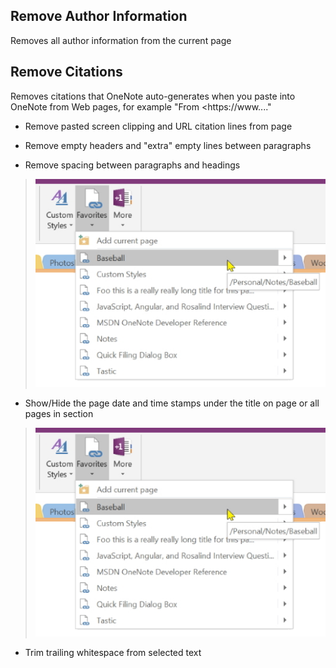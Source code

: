 ## Remove Author Information
Removes all author information from the current page

## Remove Citations
Removes citations that OneNote auto-generates when you paste into OneNote from Web pages, for example "From <https://www...."

* Remove pasted screen clipping and URL citation lines from page

* Remove empty headers and "extra" empty lines between paragraphs

* Remove spacing between paragraphs and headings
> ![Favorites Menu](images/FavoritesMenu.png)

* Show/Hide the page date and time stamps under the title on page or all pages in section
> ![Favorites Menu](images/FavoritesMenu.png)
* Trim trailing whitespace from selected text
